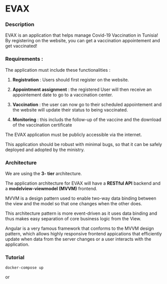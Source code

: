 # EVAX

### Description

EVAX is an application that helps manage Covid-19 Vaccination in Tunisia! By registering on the website, you can get a vaccination appointement and get vaccinated!

### Requirements : 

The application must include these functionalities : 

1. **Registration** : Users should first register on the website.

2. **Appointment assignment** : the registered User will then receive an appointement date to go to a vaccination center.

3. **Vaccination** : the user can now go to their scheduled appointement and the website will update their status to being vaccinated.

4. **Monitoring** : this includs the follow-up of the vaccine and the download of the vaccination certificate

The EVAX application must be publicly accessible via the internet.

This application should be robust with minimal bugs, so that it can be safely deployed and adopted by the ministry. 

### Architecture

We are using the **3- tier** architecture.

The application architecture for EVAX will have a **RESTful API** backend and a **modelview-viewmodel (MVVM)** frontend. 

MVVM is a design pattern used to enable two-way data binding between the view and the model so that one changes when the other does.

This architecture pattern is more event-driven as it uses data binding and thus makes easy separation of core business logic from the View.

Angular is a very famous framework that conforms to the MVVM design pattern, which allows highly responsive frontend appications that efficiently update when data from the server changes or a user interacts with the application.

### Tutorial

```
docker-compose up
``` 

or

```

```

